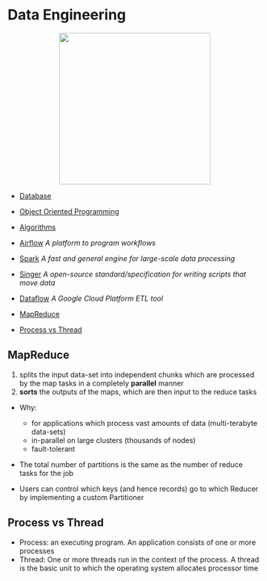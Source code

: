 # Data Engineering

<p align="center">
  <img src="https://miro.medium.com/max/3840/0*hmFg5WnkeqLcRLjA.jpg" height="300px">
</p>

- [Database](https://github.com/vanessaaleung/data-science-notes/tree/master/data-engineering/database)
- [Object Oriented Programming](https://github.com/vanessaaleung/data-science-notes/tree/master/data-engineering/object-oriented-programming)
- [Algorithms](https://github.com/vanessaaleung/data-science-notes/tree/master/data-engineering/algorithms)
- [Airflow](https://github.com/vanessaaleung/DS-notes/tree/master/data-engineering/airflow)
_A platform to program workflows_

- [Spark](https://github.com/vanessaaleung/DS-notes/tree/master/data-engineering/spark)
_A fast and general engine for large-scale data processing_

- [Singer](https://github.com/vanessaaleung/DS-notes/tree/master/data-engineering/singer)
_A open-source standard/specification for writing scripts that move data_

- [Dataflow](https://github.com/vanessaaleung/DS-notes/tree/master/data-engineering/dataflow)
_A Google Cloud Platform ETL tool_

- [MapReduce](#mapreduce)
- [Process vs Thread](#process-vs-thread)


## MapReduce
1. splits the input data-set into independent chunks which are processed by the map tasks in a completely **parallel** manner
2. **sorts** the outputs of the maps, which are then input to the reduce tasks

- Why:
  - for applications which process vast amounts of data (multi-terabyte data-sets) 
  - in-parallel on large clusters (thousands of nodes)
  - fault-tolerant
  
- The total number of partitions is the same as the number of reduce tasks for the job
- Users can control which keys (and hence records) go to which Reducer by implementing a custom Partitioner

## Process vs Thread
- Process: an executing program. An application consists of one or more processes
- Thread: One or more threads run in the context of the process. A thread is the basic unit to which the operating system allocates processor time
